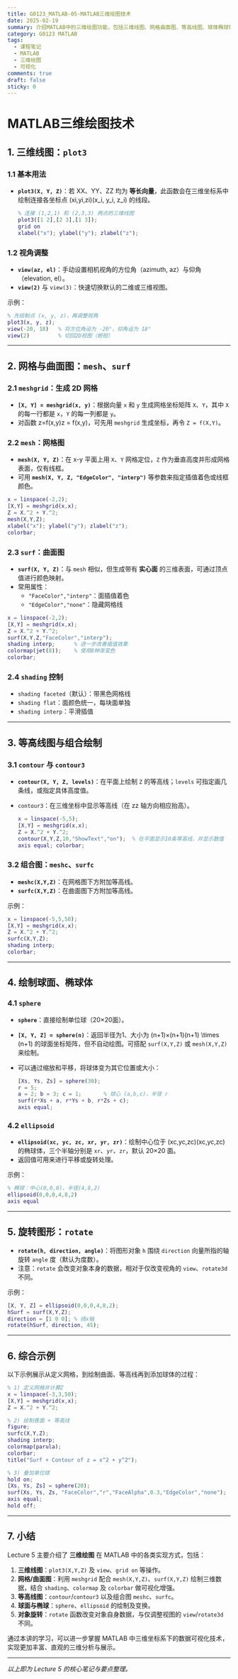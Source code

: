 ```yaml
---
title: G0123_MATLAB-05-MATLAB三维绘图技术
date: 2025-02-19
summary: 介绍MATLAB中的三维绘图功能，包括三维线图、网格曲面图、等高线图、球体椭球体绘制以及三维图形的旋转和视角控制。
category: G0123 MATLAB
tags:
  - 课程笔记
  - MATLAB
  - 三维绘图
  - 可视化
comments: true
draft: false
sticky: 0
---
```

# MATLAB三维绘图技术

## 1. 三维线图：`plot3`

### 1.1 基本用法

- **`plot3(X, Y, Z)`**：若 XX、YY、ZZ 均为 **等长向量**，此函数会在三维坐标系中绘制连接各坐标点 (xi,yi,zi)(x_i, y_i, z_i) 的线段。
    
    ```matlab
    % 连接 (1,2,1) 和 (2,3,3) 两点的三维线图
    plot3([1 2],[2 3],[1 3]);
    grid on
    xlabel("x"); ylabel("y"); zlabel("z");
    ```

### 1.2 视角调整

- **`view(az, el)`**：手动设置相机视角的方位角（azimuth, az）与仰角（elevation, el）。
- **`view(2)`** 与 `view(3)`：快速切换默认的二维或三维视图。

示例：

```matlab
% 先绘制点 (x, y, z)，再调整视角
plot3(x, y, z);
view(-20, 18)   % 将方位角设为 -20°，仰角设为 18°
view(2)         % 切回2D视图（俯视）
```

---

## 2. 网格与曲面图：`mesh`、`surf`

### 2.1 `meshgrid`：生成 2D 网格

- **`[X, Y] = meshgrid(x, y)`**：根据向量 `x` 和 `y` 生成网格坐标矩阵 `X`、`Y`，其中 `X` 的每一行都是 `x`，`Y` 的每一列都是 `y`。
- 对函数 z=f(x,y)z = f(x,y)，可先用 `meshgrid` 生成坐标，再令 `Z = f(X,Y)`。

### 2.2 `mesh`：网格图

- **`mesh(X, Y, Z)`**：在 x-y 平面上用 `X`、`Y` 网格定位，`Z` 作为垂直高度并形成网格表面，仅有线框。
- 可用 **`mesh(X, Y, Z, "EdgeColor", "interp")`** 等参数来指定插值着色或线框颜色。

```matlab
x = linspace(-2,2);
[X,Y] = meshgrid(x,x);
Z = X.^2 + Y.^2;
mesh(X,Y,Z);
xlabel("x"); ylabel("y"); zlabel("z");
colorbar;
```

### 2.3 `surf`：曲面图

- **`surf(X, Y, Z)`**：与 `mesh` 相似，但生成带有 **实心面** 的三维表面，可通过顶点值进行颜色映射。
- 常用属性：
    - `"FaceColor","interp"`：面插值着色
    - `"EdgeColor","none"`：隐藏网格线

```matlab
x = linspace(-2,2);
[X,Y] = meshgrid(x,x);
Z = X.^2 + Y.^2;
surf(X,Y,Z,"FaceColor","interp");
shading interp;      % 进一步改善插值效果
colormap(jet(8));    % 使用8种渐变色
colorbar;
```

### 2.4 `shading` 控制

- `shading faceted`（默认）：带黑色网格线
- `shading flat`：面颜色统一，每块面单独
- `shading interp`：平滑插值

---

## 3. 等高线图与组合绘制

### 3.1 `contour` 与 `contour3`

- **`contour(X, Y, Z, levels)`**：在平面上绘制 `Z` 的等高线；`levels` 可指定画几条线，或指定具体高度值。
    
- `contour3`：在三维坐标中显示等高线（在 zz 轴方向相应抬高）。
    
    ```matlab
    x = linspace(-5,5);
    [X,Y] = meshgrid(x,x);
    Z = X.^2 + Y.^2;
    contour(X,Y,Z,10,"ShowText","on");  % 在平面显示10条等高线，并显示数值
    axis equal; colorbar;
    ```

### 3.2 组合图：`meshc`、`surfc`

- **`meshc(X,Y,Z)`**：在网格图下方附加等高线。
- **`surfc(X,Y,Z)`**：在曲面图下方附加等高线。

示例：

```matlab
x = linspace(-5,5,50);
[X,Y] = meshgrid(x,x);
Z = X.^2 + Y.^2;
surfc(X,Y,Z);
shading interp;
colorbar;
```

---

## 4. 绘制球面、椭球体

### 4.1 `sphere`

- **`sphere`**：直接绘制单位球（20×20面）。
- **`[X, Y, Z] = sphere(n)`**：返回半径为1、大小为 (n+1)×(n+1)(n+1) \times (n+1) 的球面坐标矩阵，但不自动绘图。可搭配 `surf(X,Y,Z)` 或 `mesh(X,Y,Z)` 来绘制。
- 可以通过缩放和平移，将球体变为其它位置或大小：
    
    ```matlab
    [Xs, Ys, Zs] = sphere(30);
    r = 5;
    a = 2; b = 3; c = 1;       % 球心 (a,b,c)，半径 r
    surf(r*Xs + a, r*Ys + b, r*Zs + c);
    axis equal;
    ```

### 4.2 `ellipsoid`

- **`ellipsoid(xc, yc, zc, xr, yr, zr)`**：绘制中心位于 (xc,yc,zc)(xc,yc,zc) 的椭球体，三个半轴分别是 `xr`、`yr`、`zr`，默认 20×20 面。
- 返回值可用来进行平移或旋转处理。

示例：

```matlab
% 椭球：中心(0,0,0)、半径(4,8,2)
ellipsoid(0,0,0,4,8,2)
axis equal
```

---

## 5. 旋转图形：`rotate`

- **`rotate(h, direction, angle)`**：将图形对象 `h` 围绕 `direction` 向量所指的轴旋转 `angle` 度（默认为度数）。
- 注意：`rotate` 会改变对象本身的数据，相对于仅改变视角的 `view`、`rotate3d` 不同。

示例：

```matlab
[X, Y, Z] = ellipsoid(0,0,0,4,8,2);
hSurf = surf(X,Y,Z);
direction = [1 0 0]; % 绕x轴
rotate(hSurf, direction, 45);
```

---

## 6. 综合示例

以下示例展示从定义网格，到绘制曲面、等高线再到添加球体的过程：

```matlab
% 1) 定义网格并计算Z
x = linspace(-3,3,50);
[X,Y] = meshgrid(x,x);
Z = X.^2 + Y.^2;

% 2) 绘制表面 + 等高线
figure;
surfc(X,Y,Z);
shading interp;
colormap(parula);
colorbar;
title("Surf + Contour of z = x^2 + y^2");

% 3) 叠加单位球
hold on;
[Xs, Ys, Zs] = sphere(20);
surf(Xs, Ys, Zs, "FaceColor","r","FaceAlpha",0.3,"EdgeColor","none");
axis equal;
hold off;
```

---

## 7. 小结

Lecture 5 主要介绍了 **三维绘图** 在 MATLAB 中的各类实现方式，包括：

1. **三维线图**：`plot3(X,Y,Z)` 及 `view`、`grid on` 等操作。
2. **网格/曲面图**：利用 `meshgrid` 配合 `mesh(X,Y,Z)`、`surf(X,Y,Z)` 绘制三维数据，结合 `shading`、`colormap` 及 `colorbar` 做可视化增强。
3. **等高线图**：`contour`/`contour3` 以及组合图 `meshc`、`surfc`。
4. **球面与椭球**：`sphere`、`ellipsoid` 的绘制及变换。
5. **对象旋转**：`rotate` 函数改变对象自身数据，与仅调整视图的 `view`/`rotate3d` 不同。

通过本讲的学习，可以进一步掌握 MATLAB 中三维坐标系下的数据可视化技术，实现更加丰富、直观的三维分析与展示。

---

_以上即为 Lecture 5 的核心笔记与要点整理。_